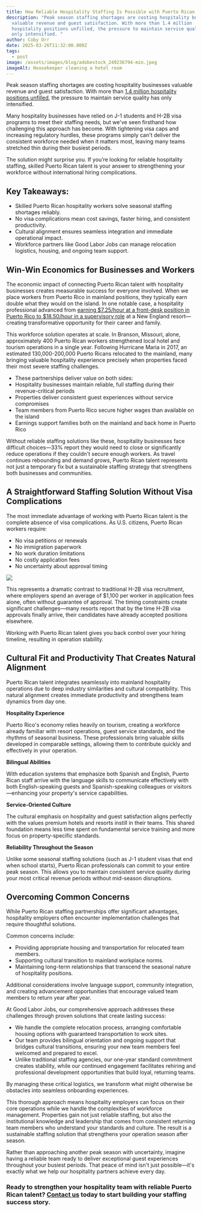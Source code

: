 ```yaml
---
title: How Reliable Hospitality Staffing Is Possible with Puerto Rican Talent
description: "Peak season staffing shortages are costing hospitality businesses
  valuable revenue and guest satisfaction. With more than 1.4 million
  hospitality positions unfilled, the pressure to maintain service quality has
  only intensified. "
author: Coby Orr
date: 2025-03-26T11:32:00.000Z
tags:
  - post
image: /assets/images/blog/adobestock_249236794-min.jpeg
imageAlt: Housekeeper cleaning a hotel room
---
```

Peak season staffing shortages are costing hospitality businesses valuable revenue and guest satisfaction. With more than [1.4 million hospitality positions unfilled](https://www.travelagewest.com/Industry-Insight/Opinion/travel-industry-jobs#:~:text=Home,professional%20and%20business%20services%20industry.), the pressure to maintain service quality has only intensified. 

Many hospitality businesses have relied on J-1 students and H-2B visa programs to meet their staffing needs, but we've seen firsthand how challenging this approach has become. With tightening visa caps and increasing regulatory hurdles, these programs simply can't deliver the consistent workforce needed when it matters most, leaving many teams stretched thin during their busiest periods.

The solution might surprise you. If you’re looking for reliable hospitality staffing, skilled Puerto Rican talent is your answer to strengthening your workforce without international hiring complications.

## Key Takeaways:

* Skilled Puerto Rican hospitality workers solve seasonal staffing shortages reliably.
* No visa complications mean cost savings, faster hiring, and consistent productivity.
* Cultural alignment ensures seamless integration and immediate operational impact.
* Workforce partners like Good Labor Jobs can manage relocation logistics, housing, and ongoing team support.

## Win-Win Economics for Businesses and Workers

The economic impact of connecting Puerto Rican talent with hospitality businesses creates measurable success for everyone involved. When we place workers from Puerto Rico in mainland positions, they typically earn double what they would on the island. In one notable case, a hospitality professional advanced from [earning $7.25/hour at a front-desk position in Puerto Rico to $18.50/hour in a supervisory role](https://www.hispanicoutlook.com/articles/visa-woes-have-summer-businesses-looking-puerto-ri#:~:text=causing%20more%20than%20%24100%20billion,in%20damage%2C%20the%20government%20said) at a New England resort—creating transformative opportunity for their career and family.

This workforce solution operates at scale. In Branson, Missouri, alone, approximately 400 Puerto Rican workers strengthened local hotel and tourism operations in a single year. Following Hurricane Maria in 2017, an estimated 130,000-200,000 Puerto Ricans relocated to the mainland, many bringing valuable hospitality experience precisely when properties faced their most severe staffing challenges.

* These partnerships deliver value on both sides:
* Hospitality businesses maintain reliable, full staffing during their revenue-critical periods
* Properties deliver consistent guest experiences without service compromises
* Team members from Puerto Rico secure higher wages than available on the island
* Earnings support families both on the mainland and back home in Puerto Rico

Without reliable staffing solutions like these, hospitality businesses face difficult choices—33% report they would need to close or significantly reduce operations if they couldn't secure enough workers. As travel continues rebounding and demand grows, Puerto Rican talent represents not just a temporary fix but a sustainable staffing strategy that strengthens both businesses and communities.

## A Straightforward Staffing Solution Without Visa Complications

The most immediate advantage of working with Puerto Rican talent is the complete absence of visa complications. As U.S. citizens, Puerto Rican workers require:

* No visa petitions or renewals
* No immigration paperwork
* No work duration limitations
* No costly application fees
* No uncertainty about approval timing

![](/assets/images/blog/li-newsletter-quotes-2-.png)

This represents a dramatic contrast to traditional H-2B visa recruitment, where employers spend an average of $1,100 per worker in application fees alone, often without guarantee of approval. The timing constraints create significant challenges—many resorts report that by the time H-2B visa approvals finally arrive, their candidates have already accepted positions elsewhere.

Working with Puerto Rican talent gives you back control over your hiring timeline, resulting in operation stability. 

## Cultural Fit and Productivity That Creates Natural Alignment

Puerto Rican talent integrates seamlessly into mainland hospitality operations due to deep industry similarities and cultural compatibility. This natural alignment creates immediate productivity and strengthens team dynamics from day one.

**Hospitality Experience** 

Puerto Rico's economy relies heavily on tourism, creating a workforce already familiar with resort operations, guest service standards, and the rhythms of seasonal business. These professionals bring valuable skills developed in comparable settings, allowing them to contribute quickly and effectively in your operation.

**Bilingual Abilities** 

With education systems that emphasize both Spanish and English, Puerto Rican staff arrive with the language skills to communicate effectively with both English-speaking guests and Spanish-speaking colleagues or visitors—enhancing your property's service capabilities.

**Service-Oriented Culture** 

The cultural emphasis on hospitality and guest satisfaction aligns perfectly with the values premium hotels and resorts instill in their teams. This shared foundation means less time spent on fundamental service training and more focus on property-specific standards.

**Reliability Throughout the Season** 

Unlike some seasonal staffing solutions (such as J-1 student visas that end when school starts), Puerto Rican professionals can commit to your entire peak season. This allows you to maintain consistent service quality during your most critical revenue periods without mid-season disruptions.

## Overcoming Common Concerns

While Puerto Rican staffing partnerships offer significant advantages, hospitality employers often encounter implementation challenges that require thoughtful solutions.

 Common concerns include:

* Providing appropriate housing and transportation for relocated team members.
* Supporting cultural transition to mainland workplace norms.
* Maintaining long-term relationships that transcend the seasonal nature of hospitality positions. 

Additional considerations involve language support, community integration, and creating advancement opportunities that encourage valued team members to return year after year.

At Good Labor Jobs, our comprehensive approach addresses these challenges through proven solutions that create lasting success:

* We handle the complete relocation process, arranging comfortable housing options with guaranteed transportation to work sites. 
* Our team provides bilingual orientation and ongoing support that bridges cultural transitions, ensuring your new team members feel welcomed and prepared to excel. 
* Unlike traditional staffing agencies, our one-year standard commitment creates stability, while our continued engagement facilitates rehiring and professional development opportunities that build loyal, returning teams. 

By managing these critical logistics, we transform what might otherwise be obstacles into seamless onboarding experiences.

This thorough approach means hospitality employers can focus on their core operations while we handle the complexities of workforce management. Properties gain not just reliable staffing, but also the institutional knowledge and leadership that comes from consistent returning team members who understand your standards and culture. The result is a sustainable staffing solution that strengthens your operation season after season.

Rather than approaching another peak season with uncertainty, imagine having a reliable team ready to deliver exceptional guest experiences throughout your busiest periods. That peace of mind isn't just possible—it's exactly what we help our hospitality partners achieve every day.

### Ready to strengthen your hospitality team with reliable Puerto Rican talent? [Contact us](https://goodlaborjobs.com/contact/) today to start building your staffing success story.
